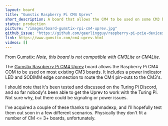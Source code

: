 ```yaml
---
layout: board
title: "Gumstix Raspberry Pi CM4 Uprev"
short_description: A board that allows the CM4 to be used on some CM3 boards.
status: production
picture: "/images/board-gumstix-rpi-cm4-uprev.jpg"
github_issue: "https://github.com/geerlingguy/raspberry-pi-pcie-devices/issues/173"
link: https://www.gumstix.com/cm4-uprev.html
videos: []
---
```

From Gumstix: *Note, this board is not compatible with CM3Lite or CM4Lite.*

The [Gumstix Raspberry Pi CM4 Uprev](https://www.gumstix.com/cm4-uprev.html) board allows the Raspberry Pi CM4 COM to be used on most existing CM3 boards. It includes a power indicator LED and SODIMM edge connection to route the CM4 pin-outs to the CM3's.

I should note that it's been tested and discussed on the Turing Pi Discord, and so far nobody's been able to get the Uprev to work with the Turing Pi. Not sure why, but there could be signaling or power issues.

I've acquired a couple of these thanks to @ahmadexp, and I'll hopefully test them out soon in a few different scenarios. Physically they don't fit a number of CM <= 3+ boards, unfortunately.
